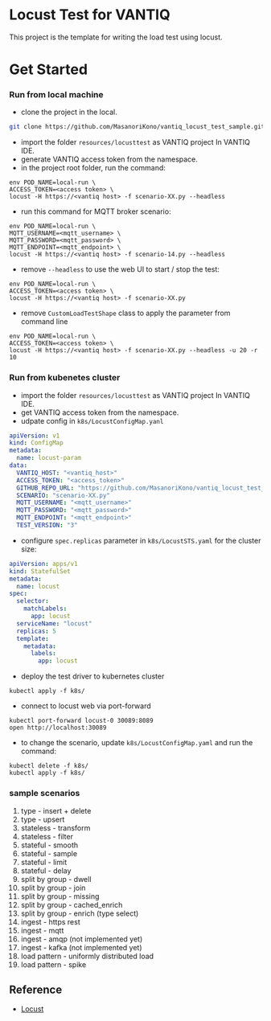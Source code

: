 # Locust Test for VANTIQ
This project is the template for writing the load test using locust.

# Get Started

### Run from local machine

- clone the project in the local.
```bash
git clone https://github.com/MasanoriKono/vantiq_locust_test_sample.git
```

- import the folder `resources/locusttest` as VANTIQ project In VANTIQ IDE. 
- generate VANTIQ access token from the namespace.
- in the project root folder, run the command:
```shell script
env POD_NAME=local-run \
ACCESS_TOKEN=<access token> \
locust -H https://<vantiq host> -f scenario-XX.py --headless
```

- run this command for MQTT broker scenario:
```shell script
env POD_NAME=local-run \
MQTT_USERNAME=<mqtt_username> \
MQTT_PASSWORD=<mqtt_password> \
MQTT_ENDPOINT=<mqtt_endpoint> \
locust -H https://<vantiq host> -f scenario-14.py --headless
```

- remove `--headless` to use the web UI to start / stop the test:
```shell script
env POD_NAME=local-run \
ACCESS_TOKEN=<access token> \
locust -H https://<vantiq host> -f scenario-XX.py 
```

- remove `CustomLoadTestShape` class to apply the parameter from command line
```shell script
env POD_NAME=local-run \
ACCESS_TOKEN=<access token> \
locust -H https://<vantiq host> -f scenario-XX.py --headless -u 20 -r 10
```

### Run from kubenetes cluster

- import the folder `resources/locusttest` as VANTIQ project In VANTIQ IDE. 
- get VANTIQ access token from the namespace.
- udpate config in `k8s/LocustConfigMap.yanl`
```yaml
apiVersion: v1
kind: ConfigMap
metadata:
  name: locust-param
data:
  VANTIQ_HOST: "<vantiq_host>"
  ACCESS_TOKEN: "<access_token>"
  GITHUB_REPO_URL: "https://github.com/MasanoriKono/vantiq_locust_test_sample.git"
  SCENARIO: "scenario-XX.py"
  MQTT_USERNAME: "<mqtt_username>"
  MQTT_PASSWORD: "<mqtt_password>"
  MQTT_ENDPOINT: "<mqtt_endpoint>"
  TEST_VERSION: "3"
```
- configure `spec.replicas` parameter in `k8s/LocustSTS.yaml` for the cluster size:
```yaml
apiVersion: apps/v1
kind: StatefulSet
metadata:
  name: locust
spec:
  selector:
    matchLabels:
      app: locust
  serviceName: "locust"
  replicas: 5
  template:
    metadata:
      labels:
        app: locust
```
- deploy the test driver to kubernetes cluster
```shell script
kubectl apply -f k8s/
```
- connect to locust web via port-forward
```shell script
kubectl port-forward locust-0 30089:8089
open http://localhost:30089
```
- to change the scenario, update `k8s/LocustConfigMap.yaml` and run the command:
```shell script
kubectl delete -f k8s/
kubectl apply -f k8s/
```

### sample scenarios

1. type - insert + delete
1. type - upsert
1. stateless - transform
1. stateless - filter
1. stateful - smooth
1. stateful - sample
1. stateful - limit
1. stateful - delay
1. split by group - dwell
1. split by group - join
1. split by group - missing
1. split by group - cached_enrich
1. split by group - enrich (type select)
1. ingest - https rest
1. ingest - mqtt
1. ingest - amqp (not implemented yet)
1. ingest - kafka (not implemented yet)
1. load pattern - uniformly distributed load
1. load pattern - spike 


## Reference

- [Locust](https://github.com/locustio/locust)
